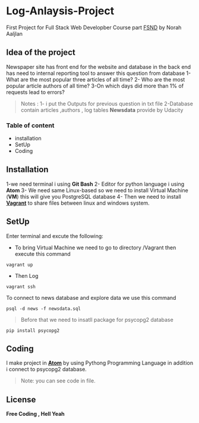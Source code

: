 # Log-Anlaysis-Project
 First Project for Full Stack Web Developber Course part [FSND](https://sa.udacity.com/course/full-stack-web-developer-nanodegree--nd004)
by Norah Aaljlan

## Idea of the project
 Newspaper site has front end for the website and database in the back end has need to internal reporting tool to answer this question from database 
1-What are the most popular three articles of all time?
2- Who are the most popular article authors of all time?
3-On which days did more than 1% of requests lead to errors?
> Notes :
>1- i put the Outputs for previous question in txt file 
>2-Database contain articles ,authors , log tables 
>**Newsdata** provide by Udacity
 

### Table of content
* installation
* SetUp
* Coding
## Installation
1-we need terminal i using **Git Bash**
2- Editor for python language i using  **Atom**
3- We need same Linux-based so we need to install Virtual Machine (**VM**) this will    give you PostgreSQL database 
4- Then we need to install [**Vagrant**](https://www.vagrantup.com/downloads.html) to share files between linux and windows system.

## SetUp
Enter terminal and excute the following:
* To bring Virtual Machine we need to go to directory /Vagrant then execute this command 
```
vagrant up
```
* Then Log 
```
vagrant ssh
```
To connect to news database and explore data we use this command
```
psql -d news -f newsdata.sql
```
> Before that we need to insatll package for psycopg2 database
```
pip install psycopg2
```

## Coding
I make project in [**Atom**](https://atom.io/) by using Pythong Programming Language 
in addition i connect to  psycopg2 database.
>Note: you can see code in file.

## License
**Free Coding , Hell Yeah**




  


